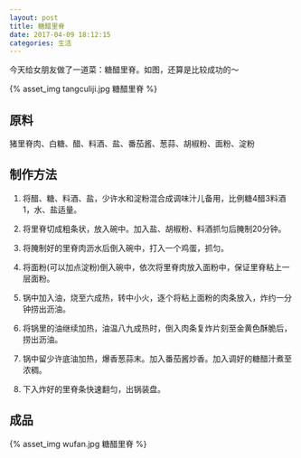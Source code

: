 ```yaml
---
layout: post
title: 糖醋里脊
date: 2017-04-09 18:12:15
categories: 生活
---
```


今天给女朋友做了一道菜：糖醋里脊。如图，还算是比较成功的～

{% asset_img tangculiji.jpg 糖醋里脊 %}

## 原料

猪里脊肉、白糖、醋、料酒、盐、番茄酱、葱蒜、胡椒粉、面粉、淀粉

<!-- more -->

## 制作方法

1. 将醋、糖、料酒、盐，少许水和淀粉混合成调味汁儿备用，比例糖4醋3料酒1，水、盐适量。

2. 将里脊切成粗条状，放入碗中。加入盐、胡椒粉、料酒抓匀后腌制20分钟。

3. 将腌制好的里脊肉沥水后倒入碗中，打入一个鸡蛋，抓匀。

4. 将面粉(可以加点淀粉)倒入碗中，依次将里脊肉放入面粉中，保证里脊粘上一层面粉。

5. 锅中加入油，烧至六成热，转中小火，逐个将粘上面粉的肉条放入，炸约一分钟捞出沥油。

6. 将锅里的油继续加热，油温八九成热时，倒入肉条复炸片刻至金黄色酥脆后，捞出沥油。

7. 锅中留少许底油加热，爆香葱蒜末。加入番茄酱炒香。加入调好的糖醋汁煮至浓稠。

8. 下入炸好的里脊条快速翻匀，出锅装盘。

## 成品

{% asset_img wufan.jpg 糖醋里脊 %}

